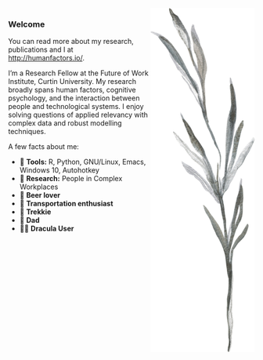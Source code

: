 <img src="https://raw.githubusercontent.com/humanfactors/humanfactors/master/Stick1.png" align="right" height="80%">

### Welcome

You can read more about my research, publications and I at http://humanfactors.io/.

I’m a Research Fellow at the Future of Work Institute, Curtin University. My research broadly spans human factors, cognitive psychology, and the interaction between people and technological systems. I enjoy solving questions of applied relevancy with complex data and robust modelling techniques.

A few facts about me:

- 💾 **Tools:** R, Python, GNU/Linux, Emacs, Windows 10, Autohotkey
- 🔮 **Research:** People in Complex Workplaces
- 🍺 **Beer lover**
- 🛫 **Transportation enthusiast**
- 🖖 **Trekkie**
- 👧 **Dad**
- 🧛‍♂️ **Dracula User**
